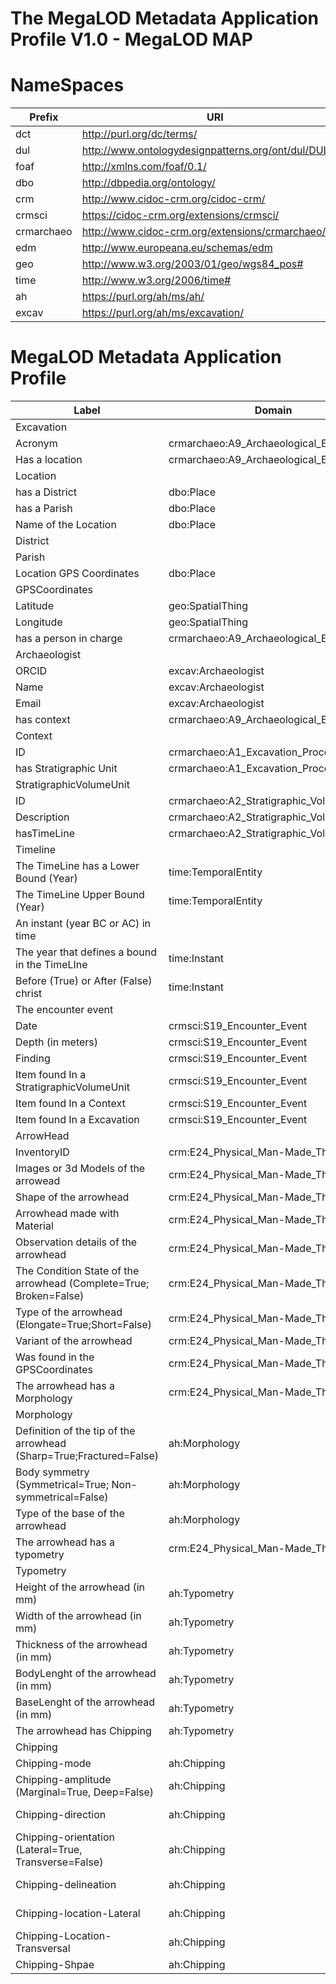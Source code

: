 # The MegaLOD Metadata Application Profile V1.0 - MegaLOD MAP

# NameSpaces
| Prefix     | URI                                                   |
| ---------- | ----------------------------------------------------- |
| dct        | http://purl.org/dc/terms/                             |
| dul        | http://www.ontologydesignpatterns.org/ont/dul/DUL.owl |
| foaf       | http://xmlns.com/foaf/0.1/                            |
| dbo        | http://dbpedia.org/ontology/                          |
| crm        | http://www.cidoc-crm.org/cidoc-crm/                   |
| crmsci     | https://cidoc-crm.org/extensions/crmsci/              |
| crmarchaeo | http://www.cidoc-crm.org/extensions/crmarchaeo/       |
| edm        | http://www.europeana.eu/schemas/edm                   |
| geo        | http://www.w3.org/2003/01/geo/wgs84_pos#              |
| time       | http://www.w3.org/2006/time#                          |
| ah         | https://purl.org/ah/ms/ah/                            |
| excav      | https://purl.org/ah/ms/excavation/                    |

# MegaLOD Metadata Application Profile

| Label                                                               | Domain                                   | Range                                    | Vocabulary Term                          | Cardinality | VES                    |
|---------------------------------------------------------------------|------------------------------------------|------------------------------------------|------------------------------------------|-------------|------------------------|
| Excavation                                                          |                                          |                                          | crmarchaeo:A9_Archaeological_Excavation  |             |                        |
| Acronym                                                             | crmarchaeo:A9_Archaeological_Excavation  | xsd:Literal                              | dcterms:identifier                       | 1-1         |                        |
| Has a location                                                      | crmarchaeo:A9_Archaeological_Excavation  | dbo:Place                                | dul:hasLocation                          | 0-1         |                        |
| Location                                                            |                                          |                                          | dbo:Place                                |             |                        |
| has a District                                                      | dbo:Place                                | dbo:District                             | dbo:district                             | 0-1         |                        |
| has a Parish                                                        | dbo:Place                                | dbo:Parish                               | dbo:parish                               | 0-1         |                        |
| Name of the Location                                                | dbo:Place                                | xsd:Literal                              | dbo:informationName                      | 0-1         |                        |
| District                                                            |                                          |                                          | dbo:District                             |             |                        |
| Parish                                                              |                                          |                                          | dbo:Parish                               |             |                        |
| Location GPS Coordinates                                            | dbo:Place                                | geo:SpatialThing                         | excav:hasGPSCoordinates                  | 0-1         |                        |
| GPSCoordinates                                                      |                                          |                                          | geo:SpatialThing                         |             |                        |
| Latitude                                                            | geo:SpatialThing                         | xsd:decimal                              | geo:lat                                  | 0-1         |                        |
| Longitude                                                           | geo:SpatialThing                         | xsd:decimal                              | geo:long                                 | 0-1         |                        |
| has a person in charge                                              | crmarchaeo:A9_Archaeological_Excavation  | excav:Archaeologist                      | excav:hasPersonInCharge                  | 0-1         |                        |
| Archaeologist                                                       |                                          |                                          | excav:Archaeologist                      |             |                        |
| ORCID                                                               | excav:Archaeologist                      | xsd:anyURI                               | foaf:account                             | 1-1         |                        |
| Name                                                                | excav:Archaeologist                      | xsd:Literal                              | foaf:name                                | 0-1         |                        |
| Email                                                               | excav:Archaeologist                      | xsd:anyURI                               | foaf:mbox                                | 0-M         |                        |
| has context                                                         | crmarchaeo:A9_Archaeological_Excavation  | crmarchaeo:A1_Excavation_Processing_Unit | excav:hasContext                         | 1-M         |                        |
| Context                                                             |                                          |                                          | crmarchaeo:A1_Excavation_Processing_Unit |             |                        |
| ID                                                                  | crmarchaeo:A1_Excavation_Processing_Unit | xsd:Literal                              | dcterms:identifier                       | 1-1         |                        |
| has Stratigraphic Unit                                              | crmarchaeo:A1_Excavation_Processing_Unit | crmarchaeo:A2_Stratigraphic_Volume_Unit  | excav:hasSVU                             | 0-M         |                        |
| StratigraphicVolumeUnit                                             |                                          |                                          | crmarchaeo:A2_Stratigraphic_Volume_Unit  |             |                        |
| ID                                                                  | crmarchaeo:A2_Stratigraphic_Volume_Unit  | xsd:Literal                              | dcterms:identifier                       | 1-1         |                        |
| Description                                                         | crmarchaeo:A2_Stratigraphic_Volume_Unit  | xsd:Literal                              | dcterms:description                      | 0-1         |                        |
| hasTimeLine                                                         | crmarchaeo:A2_Stratigraphic_Volume_Unit  | time:TemporalEntity                      | excav:hasTimeLine                        | 0-1         |                        |
| Timeline                                                            |                                          |                                          | time:TemporalEntity                      | 0-1         |                        |
| The TimeLine has a Lower Bound (Year)                               | time:TemporalEntity                      | time:Instant                             | time:hasBeginning                        | 0-M         |                        |
| The TimeLine Upper Bound (Year)                                     | time:TemporalEntity                      | time:Instant                             | time:hasEnd                              | 0-M         |                        |
| An instant (year BC or AC) in time                                  |                                          |                                          | time:Instant                             |             |                        |
| The year that defines a bound in the TimeLIne                       | time:Instant                             | xsd:gYear                                | time:inXSDYear                           | 0-1         |                        |
| Before (True) or After (False) christ                               | time:Instant                             | xsd:boolean                              | excav:bc                                 | 0-1         |                        |
| The encounter event                                                 |                                          |                                          | crmsci:S19_Encounter_Event               |             |                        |
| Date                                                                | crmsci:S19_Encounter_Event               | xsd:Literal                              | dcterms:date                             | 0-1         |                        |
| Depth (in meters)                                                   | crmsci:S19_Encounter_Event               | xsd:decimal                              | dbo:depth                                | 0-1         |                        |
| Finding                                                             | crmsci:S19_Encounter_Event               | crm:E24_Physical_Man-Made_Thing          | crmsci:O19_encountered_object            | 0-M         |                        |
| Item found In a StratigraphicVolumeUnit                             | crmsci:S19_Encounter_Event               | StratigraphicVolumeUnit                  | excav:foundInSVU                         | 0-1         |                        |
| Item found In a Context                                             | crmsci:S19_Encounter_Event               | crmarchaeo:A1_Excavation_Processing_Unit | excav:foundInAContext                    | 0-1         |                        |
| Item found In a Excavation                                          | crmsci:S19_Encounter_Event               | crmarchaeo:A9_Archaeological_Excavation  | excav:foundInAExcavation                 | 0-1         |                        |
| ArrowHead                                                           |                                          |                                          | crm:E24_Physical_Man-Made_Thing          |             |                        |
| InventoryID                                                         | crm:E24_Physical_Man-Made_Thing          | xsd:xsd:Literal                          | dcterms:identifier                       | 1-1         |                        |
| Images or 3d Models of the arrowead                                 | crm:E24_Physical_Man-Made_Thing          | xsd:anyURI                               | edm:Webresource                          | 0-M         |                        |
| Shape of the arrowhead                                              | crm:E24_Physical_Man-Made_Thing          | xsd:anyURI                               | ah:shape                                 | 0-1         | AH-Shape               |
| Arrowhead made with Material                                        | crm:E24_Physical_Man-Made_Thing          | xsd:anyURI                               | crm:E57_Material                         | 0-1         | Getty Vocab AAT        |
| Observation details of the arrowhead                                | crm:E24_Physical_Man-Made_Thing          | xsd:Literal                              | dbo:Annotation                           | 0-M         |                        |
| The Condition State of the arrowhead (Complete=True; Broken=False)  | crm:E24_Physical_Man-Made_Thing          | xsd:boolean                              | crm:E3_Condition_State                   | 0-1         |                        |
| Type of the arrowhead (Elongate=True;Short=False)                   | crm:E24_Physical_Man-Made_Thing          | xsd:boolean                              | crm:E55_Type                             | 0-1         |                        |
| Variant of the arrowhead                                            | crm:E24_Physical_Man-Made_Thing          | xsd:anyURI                               | ah:variant                               | 0-1         | AH-Variant             |
| Was found in the GPSCoordinates                                     | crm:E24_Physical_Man-Made_Thing          | geo:SpatialThing                         | ah:foundInCoordinates                    | 0-1         |                        |
| The arrowhead has a Morphology                                      | crm:E24_Physical_Man-Made_Thing          | ah:Morphology                            | ah:hasMorphology                         | 0-1         |                        |
| Morphology                                                          |                                          |                                          | ah:Morphology                            |             |                        |
| Definition of the tip of the arrowhead (Sharp=True;Fractured=False) | ah:Morphology                            | xsd:boolean                              | ah:point                                 | 0-1         |                        |
| Body symmetry (Symmetrical=True; Non-symmetrical=False)             | ah:Morphology                            | xsd:boolean                              | ah:body                                  | 0-1         |                        |
| Type of the base of the arrowhead                                   | ah:Morphology                            | xsd:anyURI                               | ah:base                                  | 0-1         | AH-Base                |
| The arrowhead has a typometry                                       | crm:E24_Physical_Man-Made_Thing          | ah:Typometry                             | ah:hasTypometry                          | 0-1         |                        |
| Typometry                                                           |                                          |                                          | ah:Typometry                             | 0-1         |                        |
| Height of the arrowhead (in mm)                                     | ah:Typometry                             | xsd:decimal                              | crm:E54_Dimension                        | 0-1         |                        |
| Width  of the arrowhead (in mm)                                     | ah:Typometry                             | xsd:decimal                              | crm:E54_Dimension                        | 0-1         |                        |
| Thickness  of the arrowhead (in mm)                                 | ah:Typometry                             | xsd:decimal                              | crm:E54_Dimension                        | 0-1         |                        |
| BodyLenght  of the arrowhead (in mm)                                | ah:Typometry                             | xsd:decimal                              | crm:E54_Dimension                        | 0-1         |                        |
| BaseLenght  of the arrowhead (in mm)                                | ah:Typometry                             | xsd:decimal                              | crm:E54_Dimension                        | 0-1         |                        |
| The arrowhead has Chipping                                          | ah:Typometry                             | ah:Chipping                              | ah:hasChipping                           | 0-1         |                        |
| Chipping                                                            |                                          |                                          | ah:Chipping                              | 0-1         |                        |
| Chipping-mode                                                       | ah:Chipping                              | xsd:anyURI                               | ah:mode                                  | 0-1         | ah-chippingMode        |
| Chipping-amplitude (Marginal=True, Deep=False)                      | ah:Chipping                              | xsd:boolean                              | ah:amplitude                             | 0-1         |                        |
| Chipping-direction                                                  | ah:Chipping                              | xsd:anyURI                               | ah:direction                             | 0-1         | ah-chippingDirection   |
| Chipping-orientation (Lateral=True, Transverse=False)               | ah:Chipping                              | xsd:xsd:boolean                          | ah:orientation                           | 0-1         |                        |
| Chipping-delineation                                                | ah:Chipping                              | xsd:anyURI                               | ah:dileneation                           | 0-1         | ah-chippingDelineation |
| Chipping-location-Lateral                                           | ah:Chipping                              | xsd:anyURI                               | ah:chippinglocation-Lateral              | 0-3         | ah-chippingLocation    |
| Chipping-Location-Transversal                                       | ah:Chipping                              | xsd:anyURI                               | ah:chippingLocation-Transveral           | 0-3         | ah-chippingLocation    |
| Chipping-Shpae                                                      | ah:Chipping                              | xsd:anyURI                               | ah:chippingShape                         | 0-1         | ah-chippingShape       |


